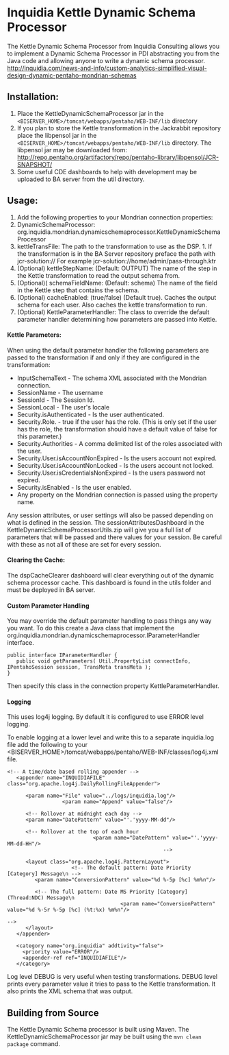 Inquidia Kettle Dynamic Schema Processor
============================

The Kettle Dynamic Schema Processor from Inquidia Consulting allows you to implement a Dynamic Schema Processor in PDI abstracting you from the Java code and allowing anyone to write a dynamic schema processor.  http://inquidia.com/news-and-info/custom-analytics-simplified-visual-design-dynamic-pentaho-mondrian-schemas

Installation:
--------------------------

1. Place the KettleDynamicSchemaProcessor jar in the `<BISERVER_HOME>/tomcat/webapps/pentaho/WEB-INF/lib` directory
2. If you plan to store the Kettle transformation in the Jackrabbit repository place the libpensol jar in the `<BISERVER_HOME>/tomcat/webapps/pentaho/WEB-INF/lib` directory.  The libpensol jar may be downloaded from: http://repo.pentaho.org/artifactory/repo/pentaho-library/libpensol/JCR-SNAPSHOT/
3. Some useful CDE dashboards to help with development may be uploaded to BA server from the util directory.

Usage:
---------------------------

1. Add the following properties to your Mondrian connection properties:
  1. DynamicSchemaProcessor: org.inquidia.mondrian.dynamicschemaprocessor.KettleDynamicSchemaProcessor
  2. kettleTransFile: The path to the transformation to use as the DSP.
    1. If the transformation is in the BA Server repository preface the path with jcr-solution://  For example jcr-solution://home/admin/pass-through.ktr
  3. (Optional) kettleStepName: (Default: OUTPUT) The name of the step in the Kettle transformation to read the output schema from.
  4. (Optional)( schemaFieldName: (Default: schema) The name of the field in the Kettle step that contains the schema.
  5. (Optional) cacheEnabled: (true/false) (Default true).  Caches the output schema for each user.  Also caches the kettle transformation to run.
  6. (Optional) KettleParameterHandler: The class to override the default parameter handler determining how parameters are passed into Kettle.

#### Kettle Parameters:

When using the default parameter handler the following parameters are passed to the transformation if and only if they are configured in the transformation:

- InputSchemaText - The schema XML associated with the Mondrian connection.
- SessionName - The username
- SessionId - The Session Id.
- SessionLocal - The user's locale
- Security.isAuthenticated - Is the user authenticated.
- Security.Role.<Role Name> - true if the user has the role.  (This is only set if the user has the role, the transformation should have a default value of false for this parameter.)
- Security.Authorities - A comma delimited list of the roles associated with the user.
- Security.User.isAccountNonExpired - Is the users account not expired.
- Security.User.isAccountNonLocked - Is the users account not locked.
- Security.User.isCredentialsNonExpired - Is the users password not expired.
- Security.isEnabled - Is the user enabled.
- Any property on the Mondrian connection is passed using the property name.

Any session attributes, or user settings will also be passed depending on what is defined in the session.  The sessionAttributesDashboard in the KettleDynamicSchemaProcessorUtils.zip will give you a full list of parameters that will be passed and there values for your session.  Be careful with these as not all of these are set for every session.

#### Clearing the Cache:

The dspCacheClearer dashboard will clear everything out of the dynamic schema processor cache.  This dashboard is found in the utils folder and must be deployed in BA server.

#### Custom Parameter Handling

You may override the default parameter handling to pass things any way you want.  To do this create a Java class that implement the org.inquidia.mondrian.dynamicschemaprocessor.IParameterHandler interface.

```
public interface IParameterHandler {
   public void getParameters( Util.PropertyList connectInfo, IPentahoSession session, TransMeta transMeta );
}
```

Then specify this class in the connection property KettleParameterHandler.

#### Logging

This uses log4j logging.  By default it is configured to use ERROR level logging.

To enable logging at a lower level and write this to a separate inquidia.log file add the following to your <BISERVER_HOME>/tomcat/webapps/pentaho/WEB-INF/classes/log4j.xml file.

```
<!-- A time/date based rolling appender -->
   <appender name="INQUIDIAFILE" class="org.apache.log4j.DailyRollingFileAppender">

      <param name="File" value="../logs/inquidia.log"/>
                  <param name="Append" value="false"/>

      <!-- Rollover at midnight each day -->
      <param name="DatePattern" value="'.'yyyy-MM-dd"/>

      <!-- Rollover at the top of each hour
                            <param name="DatePattern" value="'.'yyyy-MM-dd-HH"/>
                                                   -->

      <layout class="org.apache.log4j.PatternLayout">
                     <!-- The default pattern: Date Priority [Category] Message\n -->
         <param name="ConversionPattern" value="%d %-5p [%c] %m%n"/>

         <!-- The full pattern: Date MS Priority [Category] (Thread:NDC) Message\n
                                     <param name="ConversionPattern" value="%d %-5r %-5p [%c] (%t:%x) %m%n"/>
                                                                      -->
      </layout>
   </appender>

   <category name="org.inquidia" addtivity="false">
     <priority value="ERROR"/>
     <appender-ref ref="INQUIDIAFILE"/>
   </category>
```

Log level DEBUG is very useful when testing transformations.  DEBUG level prints every parameter value it tries to pass to the Kettle transformation.  It also prints the XML schema that was output.

Building from Source
--------------------

The Kettle Dynamic Schema processor is built using Maven.  The KettleDynamicSchemaProcessor jar may be built using the `mvn clean package` command.
